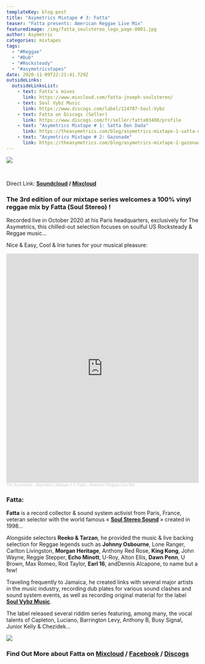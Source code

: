 ```yaml
---
templateKey: blog-post
title: "Asymetrics Mixtape # 3: Fatta"
teaser: "Fatta presents: American Reggae Live Mix"
featuredimage: /img/fatta_soulstereo_logo_page-0001.jpg
author: Asymetric
categories: mixtapes
tags:
  - "#Reggae"
  - "#Dub"
  - "#Rocksteady"
  - "#asymetricstapes"
date: 2020-11-09T22:21:41.729Z
outsideLinks:
  outsideLinksList:
    - text: Fatta's mixes
      link: https://www.mixcloud.com/fatta-joseph-soulstereo/
    - text: Soul Vybz Music
      link: https://www.discogs.com/label/114707-Soul-Vybz
    - text: Fatta on Discogs (Seller)
      link: https://www.discogs.com/fr/seller/fatta93400/profile
    - text: "Asymetrics Mixtape # 1: Satta Don Dada"
      link: https://theasymetrics.com/blog/asymetrics-mixtape-1-satta-don-dada/
    - text: "Asymetrics Mixtape # 2: Gazonade"
      link: https://theasymetrics.com/blog/asymetrics-mixtape-2-gazonade/
---
```

![](/img/fatta_soulstereo_logo_small-0001.jpg)

<br>

Direct Link: **[Soundcloud](https://soundcloud.com/the-asymetrics/asymetrics-mixtape-3-fatta) / [Mixcloud](https://www.mixcloud.com/The_Asymetrics/asymetrics-mixtape-3-fatta/)**

### The 3rd edition of our mixtape series welcomes a 100% vinyl reggae mix by Fatta (Soul Stereo) !

Recorded live in October 2020 at his Paris headquarters, exclusively for The Asymetrics, this chilled-out selection focuses on soulful US Rocksteady & Reggae music…

Nice & Easy, Cool & Irie tunes for your musical pleasure:

<iframe width="100%" height="600" scrolling="no" frameborder="no" allow="autoplay" src="https://w.soundcloud.com/player/?url=https%3A//api.soundcloud.com/tracks/926290777&color=%23ff5500&auto_play=false&hide_related=false&show_comments=true&show_user=true&show_reposts=false&show_teaser=true&visual=true"></iframe><div style="font-size: 10px; color: #cccccc;line-break: anywhere;word-break: normal;overflow: hidden;white-space: nowrap;text-overflow: ellipsis; font-family: Interstate,Lucida Grande,Lucida Sans Unicode,Lucida Sans,Garuda,Verdana,Tahoma,sans-serif;font-weight: 100;"><a href="https://soundcloud.com/the-asymetrics" title="The Asymetrics" target="_blank" style="color: #cccccc; text-decoration: none;">The Asymetrics</a> · <a href="https://soundcloud.com/the-asymetrics/asymetrics-mixtape-3-fatta" title="Asymetrics Mixtape # 3: Fatta - American Reggae Live Mix" target="_blank" style="color: #cccccc; text-decoration: none;">Asymetrics Mixtape # 3: Fatta - American Reggae Live Mix</a></div>

### Fatta:

**Fatta** is a record collector & sound system activist from Paris, France, veteran selector with the world famous « **[Soul Stereo Sound](https://www.youtube.com/channel/UCyk7DYLyxGSyk63u9SiMQ_g)** » created in 1998…

Alongside selectors **Reeko & Tarzan**, he provided the music & live backing selection for Reggae legends such as **Johnny Osbourne**, Lone Ranger, Carlton Livingston, **Morgan Heritage**, Anthony Red Rose, **King Kong**, John Wayne, Reggie Stepper, **Echo Minott**, U-Roy, Alton Ellis, **Dawn Penn**, U Brown, Max Romeo, Rod Taylor, **Earl 16**, andDennis Alcapone, to name but a few!

Traveling frequently to Jamaica, he created links with several major artists in the music industry, recording dub plates for various sound clashes and sound system events, as well as recording original material for the label **[Soul Vybz Music](https://www.discogs.com/label/114707-Soul-Vybz)**.

The label released several riddim series featuring, among many, the vocal talents of Capleton, Luciano, Barrington Levy, Anthony B, Busy Signal, Junior Kelly & Chezidek...

![](/img/mix-cover-back.jpg)

### Find Out More about Fatta on [Mixcloud](https://www.mixcloud.com/fatta-joseph-soulstereo/) / [Facebook](https://www.facebook.com/profile.php?id=100005516896664) / [Discogs](https://www.discogs.com/fr/seller/fatta93400/profile)